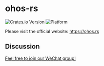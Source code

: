 # ohos-rs

![Crates.io Version](https://img.shields.io/crates/v/napi-ohos) ![Platform](https://img.shields.io/badge/platform-arm64/arm/x86_64-blue)


Please visit the official website: https://ohos.rs

## Discussion

[Feel free to join our WeChat group!](https://github.com/ohos-rs/ohos-rs/wiki/Welcome-to-join-our-WeChat-Group!)
